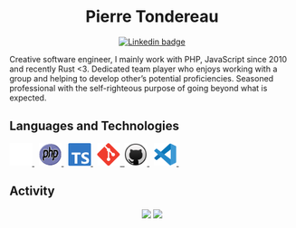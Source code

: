<h1 align="center">Pierre Tondereau</h1>

<div id="badges" align="center">
  <a href="https://www.linkedin.com/in/ptondereau">
    <img
      src="https://img.shields.io/badge/LinkedIn-blue?style=for-the-badge&logo=linkedin&logoColor=white"
      alt="Linkedin badge"
    />
  </a>
</div>

Creative software engineer, I mainly work with PHP, JavaScript since 2010 and recently Rust <3. 
Dedicated team player who enjoys working with a group and helping to develop other’s potential proficiencies. Seasoned professional with the self-righteous purpose of going beyond what is expected. 

## Languages and Technologies
<div>
  <a href="https://www.rust-lang.org/">
    <img
        src="img/rust.svg"
        title="Rust"
        alt="Rust Programming Language icon"
        width="40"
        height="40"
    />
  </a>&nbsp;
  <a href="https://www.php.net/">
    <img
      src="img/php.svg"
      title="PHP"
      alt="PHP icon"
      width="40"
      height="40"
    />
  </a>&nbsp;
  <a href="https://www.typescriptlang.org/">
    <img
      src="img/ts.svg"
      title="Typescript"
      alt="Typescript icon"
      width="40"
      height="40"
    />
  </a>&nbsp;
  <a href="https://git-scm.com/">
    <img
      src="img/git.svg"
      title="Git"
      alt="Git icon"
      width="40"
      height="40"
    />&nbsp;
  <a href="https://github.com/">
    <img
      src="img/github.svg"
      title="GitHub"
      alt="GitHub icon"
      width="40"
      height="40"
    />
  </a>&nbsp;
  <a href="https://code.visualstudio.com/">
    <img
      src="img/vscode.svg"
      title="VS Code"
      alt="VS Code icon"
      width="40"
      height="40"
    />
  </a>&nbsp;
</div>

## Activity
<p align="center">
    <img
    align="center"
    src="https://github-readme-stats.vercel.app/api/top-langs/?username=ptondereau&theme=codeSTACKr&title_color=57a5fd&hide=css,html"
  >
    <img align="center" src="https://github-readme-stats.vercel.app/api?username=ptondereau&show_icons=true&theme=radical&count_private=true" />
</p>
